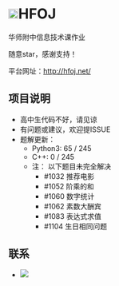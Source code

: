 # <img alt="image" height="20" src="http://hfoj.net/public/website/favicon.ico" width="20"/>HFOJ
华师附中信息技术课作业

随意star，感谢支持！

平台网址：http://hfoj.net/

## 项目说明
* 高中生代码不好，请见谅
* 有问题或建议，欢迎提ISSUE
* 题解更新：
    * Python3: 65 / 245
    * C++: 0 / 245
    * 注： 以下题目未完全解决
        * #1032 推荐电影
        * #1052 阶乘的和
        * #1060 数字统计
        * #1062 素数大酬宾
        * #1083 表达式求值
        * #1104 生日相同问题

## 联系
- <a target="_blank" href="http://mail.qq.com/cgi-bin/qm_share?t=qm_mailme&email=3bu8vrSzurC8s52srPO_srA" style="text-decoration:none;"><img src="http://rescdn.qqmail.com/zh_CN/htmledition/images/function/qm_open/ico_mailme_11.png"/></a>
